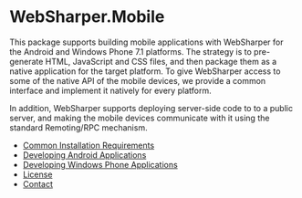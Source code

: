 # WebSharper.Mobile

This package supports building mobile applications with WebSharper for
the Android and Windows Phone 7.1 platforms.  The strategy is to
pre-generate HTML, JavaScript and CSS files, and then package them as
a native application for the target platform.  To give WebSharper
access to some of the native API of the mobile devices, we provide a
common interface and implement it natively for every platform.

In addition, WebSharper supports deploying server-side code to to a
public server, and making the mobile devices communicate with it using
the standard Remoting/RPC mechanism.

* [Common Installation Requirements](Install.md)
* [Developing Android Applications](Android.md)
* [Developing Windows Phone Applications](WindowsPhone.md)
* [License](../LICENSE.md)
* [Contact](Contact.md)
